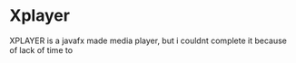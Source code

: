 # Xplayer
XPLAYER is a javafx made media player, but i couldnt complete it because of lack of time to
